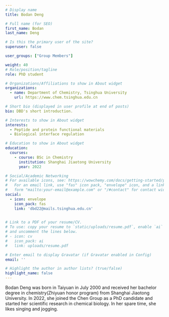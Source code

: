 ```yaml
---
# Display name
title: Bodan Deng

# Full name (for SEO)
first_name: Bodan
last_name: Deng

# Is this the primary user of the site?
superuser: false

user_groups: ["Group Members"]

weight: 40
# Role/position/tagline
role: PhD student

# Organizations/Affiliations to show in About widget
organizations:
  - name: Department of Chemistry, Tsinghua University
    url: https://www.chem.tsinghua.edu.cn

# Short bio (displayed in user profile at end of posts)
bio: DBD's short introduction.

# Interests to show in About widget
interests:
  - Peptide and protein functional materials
  - Biological interface regulation

# Education to show in About widget
education:
  courses:
    - course: BSc in Chemistry
      institution: Shanghai Jiaotong University
      year: 2022

# Social/Academic Networking
# For available icons, see: https://wowchemy.com/docs/getting-started/page-builder/#icons
#   For an email link, use "fas" icon pack, "envelope" icon, and a link in the
#   form "mailto:your-email@example.com" or "/#contact" for contact widget.
social:
  - icon: envelope
    icon_pack: fas
    link: 'dbd22@mails.tsinghua.edu.cn'
  

# Link to a PDF of your resume/CV.
# To use: copy your resume to `static/uploads/resume.pdf`, enable `ai` icons in `params.yaml`,
# and uncomment the lines below.
# - icon: cv
#   icon_pack: ai
#   link: uploads/resume.pdf

# Enter email to display Gravatar (if Gravatar enabled in Config)
email: ''

# Highlight the author in author lists? (true/false)
highlight_name: false
---
```


Bodan Deng was born in Taiyuan in July 2000 and received her bachelor degree in chemistry(Zhiyuan honor program) from Shanghai Jiaotong University. In 2022, she joined the Chen Group as a PhD candidate and started her scientific research in chemical biology. In her spare time, she likes singing and jogging.



